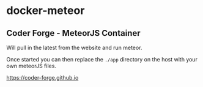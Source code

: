 # docker-meteor

## Coder Forge - MeteorJS Container

Will pull in the latest from the website and run meteor.

Once started you can then replace the `./app` directory on the host with your
own meteorJS files.

https://coder-forge.github.io
